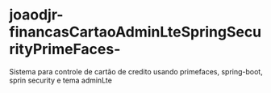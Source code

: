 # joaodjr-financasCartaoAdminLteSpringSecurityPrimeFaces-
Sistema para controle de cartão de credito usando primefaces, spring-boot, sprin security e tema adminLte
